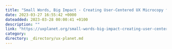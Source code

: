 ```yaml
---
title: "Small Words, Big Impact - Creating User-Centered UX Microcopy for Task Success"
date: 2023-03-27 16:55:42 +0000
dateadded: 2023-03-28 00:00:41 +0100
description: ""
link: "https://uxplanet.org/small-words-big-impact-creating-user-centered-ux-microcopy-for-task-success-912ff5d0465?source=rss----819cc2aaeee0---4"
category:
directory: _directory/ux-planet.md
---
```

